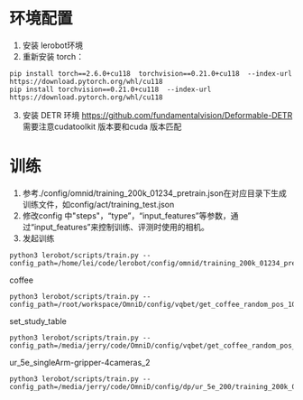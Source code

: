 # 环境配置
1. 安装 lerobot环境
2. 重新安装 torch： 
```
pip install torch==2.6.0+cu118  torchvision==0.21.0+cu118  --index-url https://download.pytorch.org/whl/cu118
pip install torchvision==0.21.0+cu118  --index-url https://download.pytorch.org/whl/cu118
```
3. 安装 DETR 环境
https://github.com/fundamentalvision/Deformable-DETR
需要注意cudatoolkit 版本要和cuda 版本匹配
# 训练
1. 参考./config/omnid/training_200k_01234_pretrain.json在对应目录下生成训练文件，如config/act/training_test.json
2. 修改config 中"steps"，“type”，“input_features”等参数，通过“input_features”来控制训练、评测时使用的相机。
3. 发起训练
```
python3 lerobot/scripts/train.py --config_path=/home/lei/code/lerobot/config/omnid/training_200k_01234_pretrain.json
```

coffee
```
python3 lerobot/scripts/train.py --config_path=/root/workspace/OmniD/config/vqbet/get_coffee_random_pos_100/training_200k_01234_pretrain.json 
```

set_study_table
```
python3 lerobot/scripts/train.py --config_path=/media/jerry/code/OmniD/config/vqbet/get_coffee_random_pos_100/training_200k_01234_pretrain.json 
```


ur_5e_singleArm-gripper-4cameras_2
```
python3 lerobot/scripts/train.py --config_path=/media/jerry/code/OmniD/config/dp/ur_5e_200/training_200k_01234_pretrain.json
```